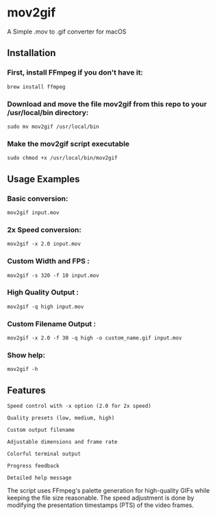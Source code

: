 # mov2gif
A Simple .mov to .gif converter for macOS

## Installation

### First, install FFmpeg if you don't have it:

```
brew install ffmpeg
```

### Download and move the file mov2gif from this repo to your /usr/local/bin directory:

```
sudo mv mov2gif /usr/local/bin
```

### Make the mov2gif script executable
```
sudo chmod +x /usr/local/bin/mov2gif
```

## Usage Examples

### Basic conversion:
```
mov2gif input.mov
```

### 2x Speed conversion:
```
mov2gif -x 2.0 input.mov
```

### Custom Width and FPS :
```
mov2gif -s 320 -f 10 input.mov
```

### High Quality Output :
```
mov2gif -q high input.mov
```

### Custom Filename Output :
```
mov2gif -x 2.0 -f 30 -q high -o custom_name.gif input.mov
```

### Show help:
```
mov2gif -h
```

## Features

    Speed control with -x option (2.0 for 2x speed)

    Quality presets (low, medium, high)

    Custom output filename

    Adjustable dimensions and frame rate

    Colorful terminal output

    Progress feedback

    Detailed help message

The script uses FFmpeg's palette generation for high-quality GIFs while keeping the file size reasonable. The speed adjustment is done by modifying the presentation timestamps (PTS) of the video frames.






